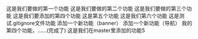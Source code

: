这是我们要做的第一个功能
这是我们要做的第二个功能
这是我们要做的第三个功能
这是我们要添加的第四个功能
这是第五个功能
这是我们第六个功能
这是测试.gitignore文件功能
添加一个新功能（banner）
添加一个新功能（导航）
我的第四个功能，......(完成了)
这是我们在master里添加的功能5
